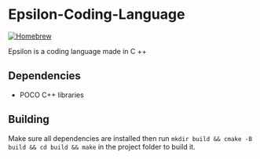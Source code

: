# Epsilon-Coding-Language
[![Homebrew](https://img.shields.io/badge/Homebrew-FBB040?logo=homebrew&logoColor=fff)](#) 

Epsilon is a coding language made in C ++
## Dependencies
- POCO C++ libraries
## Building
Make sure all dependencies are installed then run `mkdir build && cmake -B build && cd build && make` in the project folder to build it.
